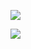 <p align="left">
<img src="https://readme-typing-svg.herokuapp.com?font=Fira+Code&weight=700&pause=50&color=229AE6&center=true&vCenter=true&width=435&lines=Hey+there%2C+I'm+OK1ez">
</p>

<p align="left">
<img src="https://github-readme-stats.vercel.app/api?username=ok1ez&count_private=true&show_icons=true&theme=radical">
</p>









